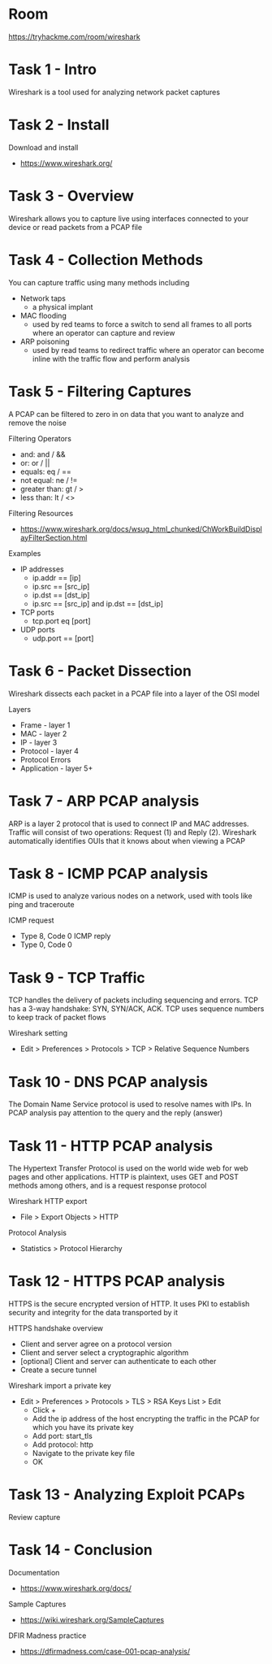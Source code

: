 # Room
https://tryhackme.com/room/wireshark

# Task 1 - Intro
Wireshark is a tool used for analyzing network packet captures

# Task 2 - Install
Download and install
* https://www.wireshark.org/

# Task 3 - Overview
Wireshark allows you to capture live using interfaces connected to your device or read packets from a PCAP file

# Task 4 - Collection Methods
You can capture traffic using many methods including
* Network taps
    * a physical implant
* MAC flooding
    * used by red teams to force a switch to send all frames to all ports where an operator can capture and review
* ARP poisoning
    * used by read teams to redirect traffic where an operator can become inline with the traffic flow and perform analysis

# Task 5 - Filtering Captures
A PCAP can be filtered to zero in on data that you want to analyze and remove the noise

Filtering Operators
* and: and / &&
* or: or / ||
* equals: eq / ==
* not equal: ne / !=
* greater than: gt / >
* less than: lt / <>

Filtering Resources
* https://www.wireshark.org/docs/wsug_html_chunked/ChWorkBuildDisplayFilterSection.html

Examples
* IP addresses
    * ip.addr == [ip]
    * ip.src == [src_ip]
    * ip.dst == [dst_ip]
    * ip.src == [src_ip] and ip.dst == [dst_ip]
* TCP ports
    * tcp.port eq [port]
* UDP ports
    * udp.port == [port]

# Task 6 - Packet Dissection
Wireshark dissects each packet in a PCAP file into a layer of the OSI model

Layers
* Frame - layer 1
* MAC - layer 2
* IP - layer 3
* Protocol - layer 4
* Protocol Errors
* Application - layer 5+

# Task 7 - ARP PCAP analysis
ARP is a layer 2 protocol that is used to connect IP and MAC addresses.  Traffic will consist of two operations: Request (1) and Reply (2).  Wireshark automatically identifies OUIs that it knows about when viewing a PCAP

# Task 8 - ICMP PCAP analysis
ICMP is used to analyze various nodes on a network, used with tools like ping and traceroute

ICMP request
* Type 8, Code 0
ICMP reply
* Type 0, Code 0

# Task 9 - TCP Traffic
TCP handles the delivery of packets including sequencing and errors.  TCP has a 3-way handshake: SYN, SYN/ACK, ACK.  TCP uses sequence numbers to keep track of packet flows

Wireshark setting
* Edit > Preferences > Protocols > TCP > Relative Sequence Numbers

# Task 10 - DNS PCAP analysis
The Domain Name Service protocol is used to resolve names with IPs.  In PCAP analysis pay attention to the query and the reply (answer)

# Task 11 - HTTP PCAP analysis
The Hypertext Transfer Protocol is used on the world wide web for web pages and other applications.  HTTP is plaintext, uses GET and POST methods among others, and is a request response protocol

Wireshark HTTP export
* File > Export Objects > HTTP

Protocol Analysis
* Statistics > Protocol Hierarchy

# Task 12 - HTTPS PCAP analysis
HTTPS is the secure encrypted version of HTTP.  It uses PKI to establish security and integrity for the data transported by it

HTTPS handshake overview
* Client and server agree on a protocol version
* Client and server select a cryptographic algorithm
* [optional] Client and server can authenticate to each other
* Create a secure tunnel

Wireshark import a private key
* Edit > Preferences > Protocols > TLS > RSA Keys List > Edit
    * Click +
    * Add the ip address of the host encrypting the traffic in the PCAP for which you have its private key
    * Add port: start_tls
    * Add protocol: http
    * Navigate to the private key file
    * OK

# Task 13 - Analyzing Exploit PCAPs
Review capture

# Task 14 - Conclusion
Documentation
* https://www.wireshark.org/docs/

Sample Captures
* https://wiki.wireshark.org/SampleCaptures

DFIR Madness practice
* https://dfirmadness.com/case-001-pcap-analysis/
